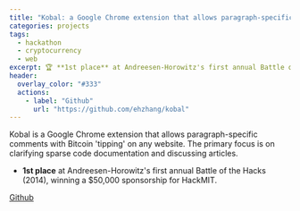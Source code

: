 ```yaml
---
title: "Kobal: a Google Chrome extension that allows paragraph-specific comments with Bitcoin 'tipping' on any website."
categories: projects
tags:
  - hackathon
  - cryptocurrency
  - web
excerpt: 🏆 **1st place** at Andreesen-Horowitz's first annual Battle of the Hacks (2014), winning a $50,000 sponsorship for [HackMIT](https://hackmit.org).
header:
  overlay_color: "#333"
  actions:
    - label: "Github"
      url: "https://github.com/ehzhang/kobal"
---
```


Kobal is a Google Chrome extension that allows paragraph-specific comments with Bitcoin 'tipping' on any website. The primary focus is on clarifying sparse code documentation and discussing articles.

- **1st place** at Andreesen-Horowitz's first annual Battle of the Hacks (2014), winning a $50,000 sponsorship for HackMIT.

[Github](https://github.com/ehzhang/kobal)
